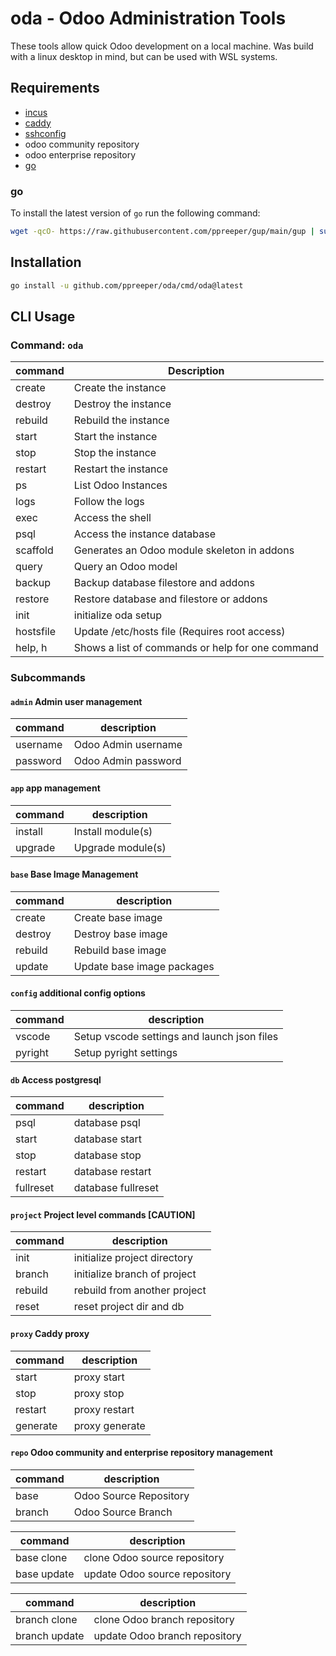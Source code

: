 # oda - Odoo Administration Tools

These tools allow quick Odoo development on a local machine. Was build with a linux desktop in mind, but can be used with WSL systems.

## Requirements

- [incus](https://linuxcontainers.org/incus/)
- [caddy](https://caddyserver.com/)
- [sshconfig](https://github.com/ppreper/sshconfig)
- odoo community repository
- odoo enterprise repository
- [go](https://go.dev/)

### go

To install the latest version of `go` run the following command:

```bash
wget -qcO- https://raw.githubusercontent.com/ppreeper/gup/main/gup | sudo bash -s - install go
```

## Installation

```bash
go install -u github.com/ppreeper/oda/cmd/oda@latest
```

## CLI Usage

### Command: `oda`

| command   | Description                                      |
| --------- | ------------------------------------------------ |
| create    | Create the instance                              |
| destroy   | Destroy the instance                             |
| rebuild   | Rebuild the instance                             |
| start     | Start the instance                               |
| stop      | Stop the instance                                |
| restart   | Restart the instance                             |
| ps        | List Odoo Instances                              |
| logs      | Follow the logs                                  |
| exec      | Access the shell                                 |
| psql      | Access the instance database                     |
| scaffold  | Generates an Odoo module skeleton in addons      |
| query     | Query an Odoo model                              |
| backup    | Backup database filestore and addons             |
| restore   | Restore database and filestore or addons         |
| init      | initialize oda setup                             |
| hostsfile | Update /etc/hosts file (Requires root access)    |
| help, h   | Shows a list of commands or help for one command |

### Subcommands

#### `admin` Admin user management

| command  | description         |
| -------- | ------------------- |
| username | Odoo Admin username |
| password | Odoo Admin password |

#### `app` app management

| command           | description       |
| ----------------- | ----------------- |
| install <modules> | Install module(s) |
| upgrade <modules> | Upgrade module(s) |

#### `base` Base Image Management

| command | description                |
| ------- | -------------------------- |
| create  | Create base image          |
| destroy | Destroy base image         |
| rebuild | Rebuild base image         |
| update  | Update base image packages |

#### `config` additional config options

| command | description                                 |
| ------- | ------------------------------------------- |
| vscode  | Setup vscode settings and launch json files |
| pyright | Setup pyright settings                      |

#### `db` Access postgresql

| command   | description        |
| --------- | ------------------ |
| psql      | database psql      |
| start     | database start     |
| stop      | database stop      |
| restart   | database restart   |
| fullreset | database fullreset |

#### `project` Project level commands [CAUTION]

| command | description                  |
| ------- | ---------------------------- |
| init    | initialize project directory |
| branch  | initialize branch of project |
| rebuild | rebuild from another project |
| reset   | reset project dir and db     |

#### `proxy` Caddy proxy

| command  | description    |
| -------- | -------------- |
| start    | proxy start    |
| stop     | proxy stop     |
| restart  | proxy restart  |
| generate | proxy generate |

#### `repo` Odoo community and enterprise repository management

| command | description            |
| ------- | ---------------------- |
| base    | Odoo Source Repository |
| branch  | Odoo Source Branch     |

| command     | description                   |
| ----------- | ----------------------------- |
| base clone  | clone Odoo source repository  |
| base update | update Odoo source repository |

| command       | description                   |
| ------------- | ----------------------------- |
| branch clone  | clone Odoo branch repository  |
| branch update | update Odoo branch repository |
